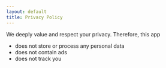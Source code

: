 ```yaml
---
layout: default
title: Privacy Policy
---
```


We deeply value and respect your privacy. Therefore, this app

- does not store or process any personal data
- does not contain ads
- does not track you